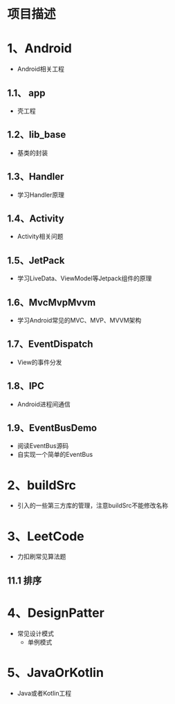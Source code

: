 # 项目描述
# 1、Android
  - Android相关工程
## 1.1、 app
- 壳工程
## 1.2、lib_base
- 基类的封装
## 1.3、Handler
- 学习Handler原理
## 1.4、Activity
- Activity相关问题
## 1.5、JetPack
- 学习LiveData、ViewModel等Jetpack组件的原理
## 1.6、MvcMvpMvvm
- 学习Android常见的MVC、MVP、MVVM架构
## 1.7、EventDispatch
- View的事件分发
## 1.8、IPC
- Android进程间通信
## 1.9、EventBusDemo
- 阅读EventBus源码
- 自实现一个简单的EventBus

# 2、buildSrc
- 引入的一些第三方库的管理，注意buildSrc不能修改名称

# 3、LeetCode
- 力扣刷常见算法题
## 11.1 排序

# 4、DesignPatter
- 常见设计模式
    - 单例模式
  
# 5、JavaOrKotlin
  - Java或者Kotlin工程


